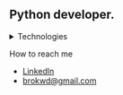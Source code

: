 ## Python developer.

<details>
<summary>Technologies</summary>

- Python
- Django
- Django REST Framework
- Flask
- FastAPI
- Asyncio
- Python Telegram Bot
- Threading
- SQLAlchemy
- Pydantic
- Pytest
- Unittest
- MySQL
- PostgreSQL
- MongoDB
- RabbitMQ
- Redis
- Celery
- Kivy
- Docker
- CI/CD
- Nginx
- Git
- Linux
- HTML
- Bootstrap

</details>

How to reach me
- [LinkedIn](https://www.linkedin.com/in/xanhex/)
- <brokwd@gmail.com>
